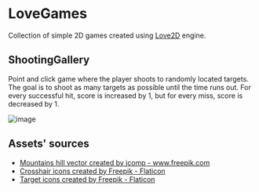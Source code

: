 # LoveGames

Collection of simple 2D games created using [Love2D](https://love2d.org/) engine.

## ShootingGallery

Point and click game where the player shoots to randomly located targets. The goal is to shoot as many targets as possible until the time runs out. For every successful hit, score is increased by 1, but for every miss, score is decreased by 1.

![image](https://user-images.githubusercontent.com/62207289/182657765-41039550-f289-4a8c-8ca4-65354a25345a.png)

## Assets' sources

* <a href='https://www.freepik.com/vectors/mountains-hill'>Mountains hill vector created by jcomp - www.freepik.com</a>  
* <a href="https://www.flaticon.com/free-icons/crosshair" title="crosshair icons">Crosshair icons created by Freepik - Flaticon</a>  
* <a href="https://www.flaticon.com/free-icons/target" title="target icons">Target icons created by Freepik - Flaticon</a>
